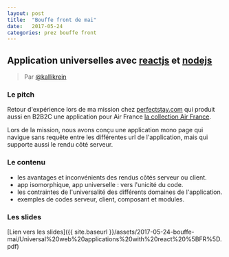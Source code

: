 ```yaml
---
layout: post
title:  "Bouffe front de mai"
date:   2017-05-24
categories: prez bouffe front
---
```

## Application universelles avec [reactjs](https://facebook.github.io/react) et [nodejs](https://nodejs.org)
> Par [@kallikrein](https://twitter.com/Tho_Cha)

### Le pitch

Retour d'expérience lors de ma mission chez [perfectstay.com](https://www.perfectstay.com/fr-FR/listing?uuid=1) qui produit aussi en B2B2C une application pour Air France [la collection Air France](https://lacollection.airfrance.fr/fr-FR/listing?uuid=1).

Lors de la mission, nous avons conçu une application mono page qui navigue sans requête entre les différentes url de l'application, mais qui supporte aussi le rendu côté serveur.

### Le contenu

- les avantages et inconvénients des rendus côtés serveur ou client.
- app isomorphique, app universelle : vers l'unicité du code.
- les contraintes de l'universalité des différents domaines de l'application.
- exemples de codes serveur, client, composant et modules.

### Les slides
[Lien vers les slides]({{ site.baseurl }}/assets/2017-05-24-bouffe-mai/Universal%20web%20applications%20with%20react%20%5BFR%5D.pdf)
